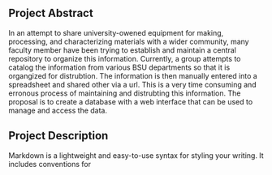 ## Project Abstract 
In an attempt to share university-owened equipment for making, processing, and characterizing materials with a wider community, many faculty member have been trying to establish and maintain a central repository to organize this information. Currently, a group attempts to catalog the information from various BSU departments so that it is organgized for distrubtion. The information is then manually entered into a spreadsheet and shared other via a url. This is a very time consuming and erronous process of maintaining and distrubting this information. The proposal is to create a database with a web interface that can be used to manage and access the data. 

## Project Description

Markdown is a lightweight and easy-to-use syntax for styling your writing. It includes conventions for

